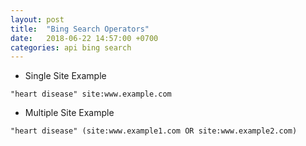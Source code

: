 ```yaml
---
layout: post
title:  "Bing Search Operators"
date:   2018-06-22 14:57:00 +0700
categories: api bing search
---
```


+ Single Site Example
```
"heart disease" site:www.example.com
```

+ Multiple Site Example
```
"heart disease" (site:www.example1.com OR site:www.example2.com)
```
